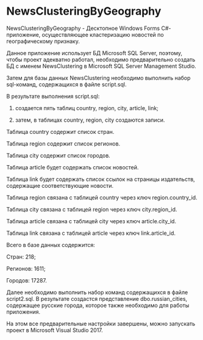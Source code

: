 # NewsClusteringByGeography

NewsClusteringByGeography - Десктопное Windows Forms C#-приложение, осуществляющее кластеризацию новостей по географическому признаку. 

Данное приложение использует БД Microsoft SQL Server, поэтому, чтобы проект адекватно работал, необходимо предварительно создать БД с именем NewsClustering в Microsoft SQL Server Management Studio.

Затем для базы данных NewsClustering необходимо выполнить набор sql-команд, содержащихся в файле script.sql.

В результате выполнения script.sql:

1) cоздается пять таблиц country, region, city, article, link;

2) затем, в таблицах country, region, city создаются записи.

Таблица country содержит список стран.

Таблица region содержит список регионов.

Таблица city содержит список городов.

Таблица article будет содержать список новостей.

Таблица link будет содержать список ссылок на страницы издательств, содержащие соответствующие новости.

Таблица region связана с таблицей country через ключ region.country_id.

Таблица city связана с таблицей region через ключ city.region_id.

Таблица article связана с таблицей city через ключ article.city_id.

Таблица link связана с таблицей article через ключ link.article_id.

Всего в базе данных содержится:

Стран: 218;

Регионов: 1611;

Городов: 17287.

Далее необходимо выполнить набор команд содержащихся в файле script2.sql. В результате создастся представление dbo.russian_cities, содержащее русские города, которое также необходимо для работы приложения.

На этом все предварительные настройки завершены, можно запускать проект в Microsoft Visual Studio 2017.
